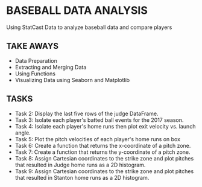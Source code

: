 # BASEBALL DATA ANALYSIS

Using StatCast Data to analyze baseball data and compare players

## TAKE AWAYS

  * Data Preparation
  * Extracting and Merging Data
  * Using Functions
  * Visualizing Data using Seaborn and Matplotlib

## TASKS

  * Task 2: Display the last five rows of the judge DataFrame.
  * Task 3: Isolate each player's batted ball events for the 2017 season.
  * Task 4: Isolate each player's home runs then plot exit velocity vs. launch angle.
  * Task 5: Plot the pitch velocities of each player's home runs on box 
  * Task 6: Create a function that returns the x-coordinate of a pitch zone.
  * Task 7: Create a function that returns the y-coordinate of a pitch zone.
  * Task 8: Assign Cartesian coordinates to the strike zone and plot pitches that resulted in Judge home runs as a 2D histogram.
  * Task 9: Assign Cartesian coordinates to the strike zone and plot pitches that resulted in Stanton home runs as a 2D histogram.



